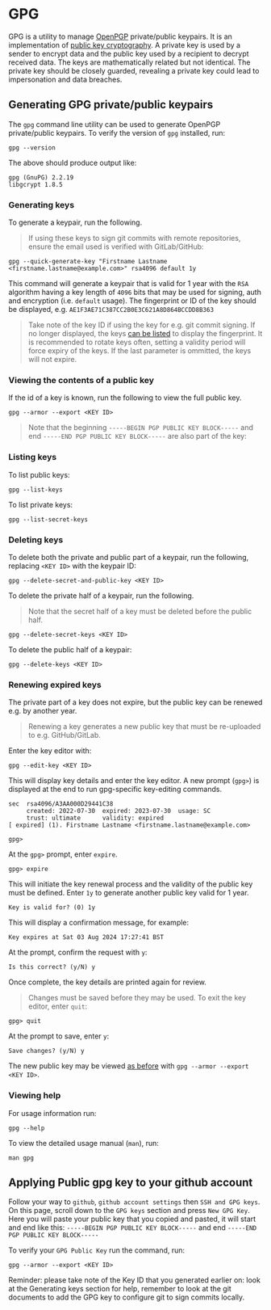 # GPG
GPG is a utility to manage [OpenPGP](https://www.openpgp.org/) private/public keypairs.
It is an implementation of [public key cryptography](https://www.globalsign.com/en/ssl-information-center/what-is-public-key-cryptography).
A private key is used by a sender to encrypt data and the public key used by a recipient to decrypt received data.
The keys are mathematically related but not identical.
The private key should be closely guarded, revealing a private key could lead to impersonation and data breaches.

## Generating GPG private/public keypairs
The `gpg` command line utility can be used to generate OpenPGP private/public keypairs.
To verify the version of `gpg` installed, run:
```shell
gpg --version
```
The above should produce output like:
```
gpg (GnuPG) 2.2.19
libgcrypt 1.8.5
```

### Generating keys
To generate a keypair, run the following.
> If using these keys to sign git commits with remote repositories, ensure the email used is verified with GitLab/GitHub:
```shell
gpg --quick-generate-key "Firstname Lastname <firstname.lastname@example.com>" rsa4096 default 1y
```
This command will generate a keypair that is valid for 1 year with the `RSA` algorithm having a key length of `4096` bits that may be used for signing, auth and encryption (i.e. `default` usage).  The fingerprint or ID of the key should be displayed, e.g. `AE1F3AE71C387CC2B0E3C621A8D864BCCDD8B363`
> Take note of the key ID if using the key for e.g. git commit signing.  If no longer displayed, the keys [can be listed](#Listing-keys) to display the fingerprint.
It is recommended to rotate keys often, setting a validity period will force expiry of the keys.
If the last parameter is ommitted, the keys will not expire.

### Viewing the contents of a public key
If the id of a key is known, run the following to view the full public key.
```shell
gpg --armor --export <KEY ID>
```

> Note that the beginning `-----BEGIN PGP PUBLIC KEY BLOCK-----` and end `-----END PGP PUBLIC KEY BLOCK-----` are also part of the key:

### Listing keys
To list public keys:
```shell
gpg --list-keys
```

To list private keys:
```shell
gpg --list-secret-keys
```

### Deleting keys
To delete both the private and public part of a keypair, run the following, replacing `<KEY ID>` with the keypair ID:
```
gpg --delete-secret-and-public-key <KEY ID>
```

To delete the private half of a keypair, run the following.
> Note that the secret half of a key must be deleted before the public half.
```shell
gpg --delete-secret-keys <KEY ID>
```

To delete the public half of a keypair:
```shell
gpg --delete-keys <KEY ID>
```

### Renewing expired keys
The private part of a key does not expire, but the public key can be renewed e.g. by another year.
> Renewing a key generates a new public key that must be re-uploaded to e.g. GitHub/GitLab.

Enter the key editor with:

```shell
gpg --edit-key <KEY ID>
```
This will display key details and enter the key editor.
A new prompt (`gpg>`) is displayed at the end to run gpg-specific key-editing commands.

```
sec  rsa4096/A3AA000D29441C38
     created: 2022-07-30  expired: 2023-07-30  usage: SC
     trust: ultimate      validity: expired
[ expired] (1). Firstname Lastname <firstname.lastname@example.com>

gpg>
```

At the `gpg>` prompt, enter `expire`.

```shell
gpg> expire
```

This will initiate the key renewal process and the validity of the public key must be defined.
Enter `1y` to generate another public key valid for 1 year.
```shell
Key is valid for? (0) 1y
```
This will display a confirmation message, for example:

```
Key expires at Sat 03 Aug 2024 17:27:41 BST
```
At the prompt, confirm the request with `y`:

```
Is this correct? (y/N) y
```

Once complete, the key details are printed again for review.
> Changes must be saved before they may be used.
To exit the key editor, enter `quit`:
```
gpg> quit
```
At the prompt to save, enter `y`:
```
Save changes? (y/N) y
```

The new public key may be viewed [as before](#viewing-the-contents-of-a-public-key) with `gpg --armor --export <KEY ID>`.

### Viewing help
For usage information run:
```shell
gpg --help
```

To view the detailed usage manual (`man`), run:
```shell
man gpg
```

## Applying Public gpg key to your github account
Follow your way to `github`, `github account settings` then `SSH and GPG keys`.
On this page, scroll down to the `GPG keys` section and press `New GPG Key`.
Here you will paste your public key that you copied and pasted, it will start and end like this:
`-----BEGIN PGP PUBLIC KEY BLOCK-----` and end `-----END PGP PUBLIC KEY BLOCK-----`


To verify your `GPG Public Key` run the command, run:
```shell
gpg --armor --export <KEY ID>
```

Reminder: please take note of the Key ID that you generated earlier on: look at the Generating keys section for help,
remember to look at the git documents to add the GPG key to configure git to sign commits locally.
